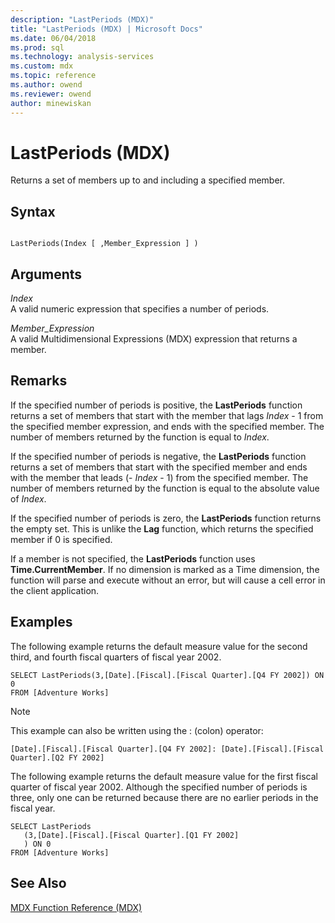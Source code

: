 ```yaml
---
description: "LastPeriods (MDX)"
title: "LastPeriods (MDX) | Microsoft Docs"
ms.date: 06/04/2018
ms.prod: sql
ms.technology: analysis-services
ms.custom: mdx
ms.topic: reference
ms.author: owend
ms.reviewer: owend
author: minewiskan
---
```

# LastPeriods (MDX)


  Returns a set of members up to and including a specified member.  
  
## Syntax  
  
```  
  
LastPeriods(Index [ ,Member_Expression ] )  
```  
  
## Arguments  
 *Index*  
 A valid numeric expression that specifies a number of periods.  
  
 *Member_Expression*  
 A valid Multidimensional Expressions (MDX) expression that returns a member.  
  
## Remarks  
 If the specified number of periods is positive, the **LastPeriods** function returns a set of members that start with the member that lags *Index* - 1 from the specified member expression, and ends with the specified member. The number of members returned by the function is equal to *Index*.  
  
 If the specified number of periods is negative, the **LastPeriods** function returns a set of members that start with the specified member and ends with the member that leads (- *Index* - 1) from the specified member. The number of members returned by the function is equal to the absolute value of *Index*.  
  
 If the specified number of periods is zero, the **LastPeriods** function returns the empty set. This is unlike the **Lag** function, which returns the specified member if 0 is specified.  
  
 If a member is not specified, the **LastPeriods** function uses **Time.CurrentMember**. If no dimension is marked as a Time dimension, the function will parse and execute without an error, but will cause a cell error in the client application.  
  
## Examples  
 The following example returns the default measure value for the second third, and fourth fiscal quarters of fiscal year 2002.  
  
```  
SELECT LastPeriods(3,[Date].[Fiscal].[Fiscal Quarter].[Q4 FY 2002]) ON 0  
FROM [Adventure Works]  
```  
  
> [!NOTE]  
>  This example can also be written using the : (colon) operator:  
>   
>  `[Date].[Fiscal].[Fiscal Quarter].[Q4 FY 2002]: [Date].[Fiscal].[Fiscal Quarter].[Q2 FY 2002]`  
  
 The following example returns the default measure value for the first fiscal quarter of fiscal year 2002. Although the specified number of periods is three, only one can be returned because there are no earlier periods in the fiscal year.  
  
```  
SELECT LastPeriods  
   (3,[Date].[Fiscal].[Fiscal Quarter].[Q1 FY 2002]  
   ) ON 0  
FROM [Adventure Works]  
```  
  
## See Also  
 [MDX Function Reference &#40;MDX&#41;](../mdx/mdx-function-reference-mdx.md)  
  
  
